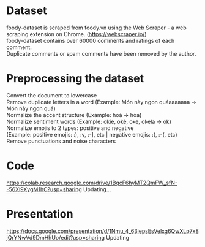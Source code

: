 # Dataset
foody-dataset is scraped from foody.vn using the Web Scraper - a web scraping extension on Chrome. (https://webscraper.io/) <br/>
foody-dataset contains over 60000 comments and ratings of each comment. <br/>
Duplicate comments or spam comments have been removed by the author. <br/>
# Preprocessing the dataset
Convert the document to lowercase <br/>
Remove duplicate letters in a word (Example: Món này ngon quáaaaaaaa -> Món này ngon quá) <br/>
Normalize the accent structure (Example: hoà -> hòa) <br/>
Normalize sentiment words (Example: okie, okê, oke, okela -> ok) <br/>
Normalize emojis to 2 types: positive and negative <br/>
(Example: positive emojis: :), :v, :-], etc | negative emojis: :(, :-(, etc) <br/>
Remove punctuations and noise characters
# Code 
https://colab.research.google.com/drive/1BqcF6hyMT2QmFW_sfN--56Xl9XygM1hC?usp=sharing
Updating...
# Presentation
https://docs.google.com/presentation/d/1Nmu_4_63iepsEsVelxg6QwXLp7x8jQrYNwVd9DmHhUo/edit?usp=sharing 
Updating
